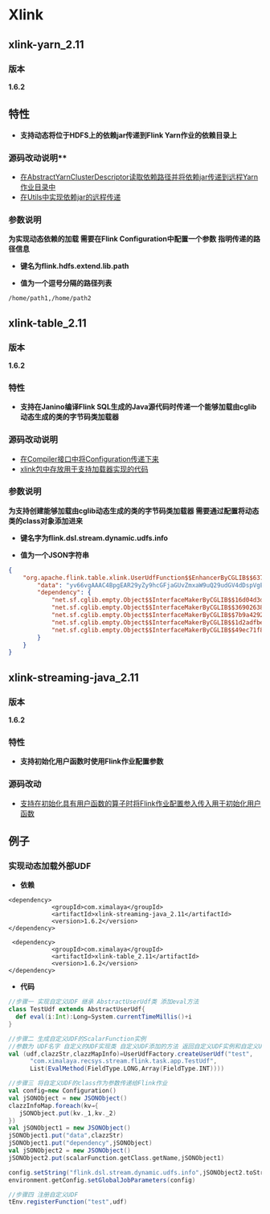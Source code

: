# Xlink

## xlink-yarn_2.11

### 版本

**1.6.2**

## 特性

* **支持动态将位于HDFS上的依赖jar传递到Flink Yarn作业的依赖目录上**

### 源码改动说明**

* [在AbstractYarnClusterDescriptor读取依赖路径并将依赖jar传递到远程Yarn作业目录中](https://github.com/dongjiaqiang/Xlink/blob/master/xlink-1.6.2/xlink-yarn_2.11/src/main/java/org/apache/flink/yarn/AbstractYarnClusterDescriptor.java)
* [在Utils中实现依赖jar的远程传递](https://github.com/dongjiaqiang/Xlink/blob/master/xlink-1.6.2/xlink-yarn_2.11/src/main/java/org/apache/flink/yarn/Utils.java)

### 参数说明

**为实现动态依赖的加载 需要在Flink Configuration中配置一个参数 指明传递的路径信息**

* **键名为flink.hdfs.extend.lib.path**

* **值为一个逗号分隔的路径列表**

```
/home/path1,/home/path2
```

## xlink-table_2.11

### 版本

**1.6.2**

### 特性

* **支持在Janino编译Flink SQL生成的Java源代码时传递一个能够加载由cglib动态生成的类的字节码类加载器**


### 源码改动说明

* [在Compiler接口中将Configuration传递下来](https://github.com/dongjiaqiang/Xlink/blob/master/xlink-1.6.2/xlink-table_2.11/src/main/scala/org/apache/flink/table/codegen/Compiler.scala)
* [xlink包中存放用于支持加载器实现的代码](https://github.com/dongjiaqiang/Xlink/tree/master/xlink-1.6.2/xlink-table_2.11/src/main/scala/org/apache/flink/table/xlink)


### 参数说明

**为支持创建能够加载由cglib动态生成的类的字节码类加载器 需要通过配置将动态类的class对象添加进来**

* **键名字为flink.dsl.stream.dynamic.udfs.info**

* **值为一个JSON字符串**

```json
{
	"org.apache.flink.table.xlink.UserUdfFunction$$EnhancerByCGLIB$$63728015": {
		"data": "yv66vgAAAC4BpgEAR29yZy9hcGFjaGUvZmxaW9uQ29udGV4dDspVgEABG9wZW4MAi9jZ2xpYi9wcm94eS9DYWxsYmFjazspTGphdmEvbGFuZy9PYmplY3Q7AQAiamF2YS9sYW5nL0lsbGVnYWxBcmd1bWVudEV4Y2VwdGlBoARgAmAAAAGgBUACQAAAAaAFUAJgAAABoAYQAkAAAAGgBiACYAAAAaAG4AJAAAABoAbwAmAAAAGgB6ACQAAAAaAHsAJgAAABoAhysqEwFQEwFZEwF5uAFLswEFV7GxAAAAAAAQACk",
		"dependency": {
			"net.sf.cglib.empty.Object$$InterfaceMakerByCGLIB$$16d04d3d": "yv66vgAAAC4ACQEAOm5ldC9zZi9jZ2xpYi9lbXB0eS9PYmplY3QkJEludGVyZmFjZU1ha2VyQnlDR0xJQiQkMTZkMDRkM2QHAAEBABBqYXZhL2xhbmcvT2JqZWN0BwADAQALPGdlbmVyYXRlZD4BAARldmFsAQAEKEkpSgEAClNvdXJjZUZpbGUCAQACAAQAAAAAAAEEAQAGAAcAAAABAAgAAAACAAU",
			"net.sf.cglib.empty.Object$$InterfaceMakerByCGLIB$$36902638": "yv66vgAAAC4ACQEAOm5ldC9zZi9jZ2xpYi9lbXB0eS9PYmplY3QkJEludGVyZmFjZU1ha2VyQnlDR0xJQiQkMzY5MDI2MzgHAAEBABBqYXZhL2xhbmcvT2JqZWN0BwADAQALPGdlbmVyYXRlZD4BAARldmFsAQAUKClMamF2YS9sYW5nL1N0cmluZzsBAApTb3VyY2VGaWxlAgEAAgAEAAAAAAABBAEABgAHAAAAAQAIAAAAAgAF",
			"net.sf.cglib.empty.Object$$InterfaceMakerByCGLIB$$7b9a4292": "yv66vgAAAC4ACQEAOm5ldC9zZi9jZ2xpYi9lbXB0eS9PYmplY3QkJEludGVyZmFjZU1ha2VyQnlDR0xJQiQkN2I5YTQyOTIHAAEBABBqYXZhL2xhbmcvT2JqZWN0BwADAQALPGdlbmVyYXRlZD4BAARldmFsAQA4KExqYXZhL2xhbmcvU3RyaW5nO0xqYXZhL2xhbmcvU3RyaW5nOylMamF2YS9sYW5nL1N0cmluZzsBAApTb3VyY2VGaWxlAgEAAgAEAAAAAAABBAEABgAHAAAAAQAIAAAAAgAF",
			"net.sf.cglib.empty.Object$$InterfaceMakerByCGLIB$$1d2adfbe": "yv66vgAAAC4ACQEAOm5ldC9zZi9jZ2xpYi9lbXB0eS9PYmplY3QkJEludGVyZmFjZU1ha2VyQnlDR0xJQiQkMWQyYWRmYmUHAAEBABBqYXZhL2xhbmcvT2JqZWN0BwADAQALPGdlbmVyYXRlZD4BAARldmFsAQAHKFtJW0YpRgEAClNvdXJjZUZpbGUCAQACAAQAAAAAAAEEAQAGAAcAAAABAAgAAAACAAU",
			"net.sf.cglib.empty.Object$$InterfaceMakerByCGLIB$$49ec71f8": "yv66vgAAAC4ACQEAOm5ldC9zZi9jZ2xpYi9lbXB0eS9PYmplY3QkJEludGVyZmFjZU1ha2VyQnlDR0xJQiQkNDllYzcxZjgHAAEBABBqYXZhL2xhbmcvT2JqZWN0BwADAQALPGdlbmVyYXRlZD4BAARldmFsAQAFKEpEKUQBAApTb3VyY2VGaWxlAgEAAgAEAAAAAAABBAEABgAHAAAAAQAIAAAAAgAF"
		}
	}
}
```

## xlink-streaming-java_2.11

### 版本

**1.6.2**

### 特性

* **支持初始化用户函数时使用Flink作业配置参数**

### 源码改动

* [支持在初始化具有用户函数的算子时将Flink作业配置参入传入用于初始化用户函数](https://github.com/dongjiaqiang/Xlink/blob/master/xlink-1.6.2/xlink-streaming-java_2.1.1/src/main/java/org/apache/flink/streaming/api/operators/AbstractUdfStreamOperator.java)

## 例子

### 实现动态加载外部UDF

* **依赖**

```
<dependency>
            <groupId>com.ximalaya</groupId>
            <artifactId>xlink-streaming-java_2.11</artifactId>
            <version>1.6.2</version>
</dependency>
        
 <dependency>
            <groupId>com.ximalaya</groupId>
            <artifactId>xlink-table_2.11</artifactId>
            <version>1.6.2</version>
</dependency>        
```

* **代码**

```scala
//步骤一 实现自定义UDF 继承 AbstractUserUdf类 添加eval方法
class TestUdf extends AbstractUserUdf{
  def eval(i:Int):Long=System.currentTimeMillis()+i
}

//步骤二 生成自定义UDF的ScalarFunction实例
//参数为 UDF名字 自定义的UDF实现类 自定义UDF添加的方法 返回自定义UDF实例和自定义UDF的class对象的字符串表达式
val (udf,clazzStr,clazzMapInfo)=UserUdfFactory.createUserUdf("test",
      "com.ximalaya.recsys.stream.flink.task.app.TestUdf",
      List(EvalMethod(FieldType.LONG,Array(FieldType.INT))))

//步骤三 将自定义UDF的class作为参数传递给Flink作业
val config=new Configuration()
val jSONObject = new JSONObject()
clazzInfoMap.foreach(kv⇒{
   jSONObject.put(kv._1,kv._2)
})
val jSONObject1 = new JSONObject()
jSONObject1.put("data",clazzStr)
jSONObject1.put("dependency",jSONObject)
val jSONObject2 = new JSONObject()
jSONObject2.put(scalarFunction.getClass.getName,jSONObject1)

config.setString("flink.dsl.stream.dynamic.udfs.info",jSONObject2.toString)
environment.getConfig.setGlobalJobParameters(config)

//步骤四 注册自定义UDF
tEnv.registerFunction("test",udf)
```
